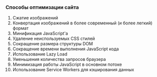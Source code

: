 ### Способы оптимизации сайта

1. Сжатие изображений
2. Конвертация изображений в более современный (и более легкий) формат
3. Минификация JavaScript'a
4. Удаление неиспользуемых CSS стилей
5. Сокращение размера структуры DOM
6. Сокращение времени выполнения JavaScript кода
7. Использование Lazy Load
8. Уменьшения количества запросов браузера
9. Минимизация работы JavaScript в основном потоке
10. Использование Service Workers для кэширования данных